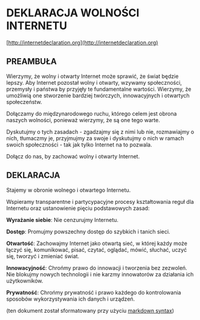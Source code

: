 # DEKLARACJA WOLNOŚCI INTERNETU

[http://internetdeclaration.org](http://internetdeclaration.org)

## PREAMBUŁA

Wierzymy, że wolny i otwarty Internet może sprawić, że świat będzie lepszy. Aby 
Internet pozostał wolny i otwarty, wzywamy społeczności, przemysły i państwa 
by przyjęły te fundamentalne wartości. Wierzymy, że umożliwią one stworzenie 
bardziej twórczych, innowacyjnych i otwartych społeczeństw.

Dołączamy do międzynarodowego ruchu, którego celem jest obrona naszych 
wolności, ponieważ wierzymy, że są one tego warte.

Dyskutujmy o tych zasadach - zgadzajmy się z nimi lub nie, rozmawiajmy 
o nich, tłumaczmy je, przyjmujmy za swoje i dyskutujmy o nich w ramach swoich 
społeczności - tak jak tylko Internet na to pozwala.

Dołącz do nas, by zachować wolny i otwarty Internet.

## DEKLARACJA

Stajemy w obronie wolnego i otwartego Internetu.

Wspieramy transparentne i partycypacyjne procesy kształtowania reguł 
dla Internetu oraz ustanowienie pięciu podstawowych zasad:

**Wyrażanie siebie**: Nie cenzurujmy Internetu.

**Dostęp**: Promujmy powszechny dostęp do szybkich i tanich sieci.

**Otwartość**: Zachowajmy Internet jako otwartą sieć, w której każdy może 
łączyć się, komunikować, pisać, czytać, oglądać, mówić, słuchać, uczyć się, 
tworzyć i zmieniać świat.

**Innowacyjność**: Chrońmy prawo do innowacji i tworzenia bez zezwoleń. Nie 
blokujmy nowych technologii i nie karzmy innowatorów za działania ich 
użytkowników.

**Prywatność**: Chrońmy prywatność i prawo każdego do kontrolowania sposobów wykorzystywania ich danych i urządzeń.

(ten dokument został sformatowany przy użyciu [markdown syntax](http://daringfireball.net/projects/markdown/syntax))
